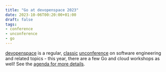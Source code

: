 ```yaml
---
title: "Go at devopenspace 2023"
date: 2023-10-06T00:20:00+01:00
draft: false
tags:
- conference
- unconference
- go
---
```


[devopenspace](https://devopenspace.de/) is a regular, [classic](http://web.archive.org/web/20120801000000*/https://devopenspace.de/)
[unconference](https://en.wikipedia.org/wiki/Unconference) on software
engineering and related topics - this year, there are a few Go and cloud
workshops as well! See the [agenda for more details](https://devopenspace.de/).

